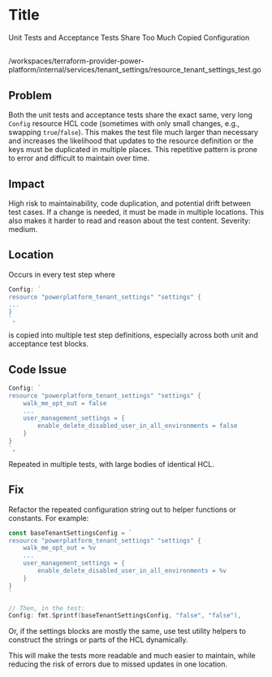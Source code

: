 # Title

Unit Tests and Acceptance Tests Share Too Much Copied Configuration

##

/workspaces/terraform-provider-power-platform/internal/services/tenant_settings/resource_tenant_settings_test.go

## Problem

Both the unit tests and acceptance tests share the exact same, very long `Config` resource HCL code (sometimes with only small changes, e.g., swapping `true`/`false`). This makes the test file much larger than necessary and increases the likelihood that updates to the resource definition or the keys must be duplicated in multiple places. This repetitive pattern is prone to error and difficult to maintain over time.

## Impact

High risk to maintainability, code duplication, and potential drift between test cases. If a change is needed, it must be made in multiple locations. This also makes it harder to read and reason about the test content. Severity: medium.

## Location

Occurs in every test step where

```go
Config: `
resource "powerplatform_tenant_settings" "settings" {
...
}
`,
```

is copied into multiple test step definitions, especially across both unit and acceptance test blocks.

## Code Issue

```go
Config: `
resource "powerplatform_tenant_settings" "settings" {
    walk_me_opt_out = false
    ...
    user_management_settings = {
        enable_delete_disabled_user_in_all_environments = false
    }
}
`,
```

Repeated in multiple tests, with large bodies of identical HCL.

## Fix

Refactor the repeated configuration string out to helper functions or constants. For example:

```go
const baseTenantSettingsConfig = `
resource "powerplatform_tenant_settings" "settings" {
    walk_me_opt_out = %v
    ...
    user_management_settings = {
        enable_delete_disabled_user_in_all_environments = %v
    }
}
`

// Then, in the test:
Config: fmt.Sprintf(baseTenantSettingsConfig, "false", "false"),
```

Or, if the settings blocks are mostly the same, use test utility helpers to construct the strings or parts of the HCL dynamically.

This will make the tests more readable and much easier to maintain, while reducing the risk of errors due to missed updates in one location.
